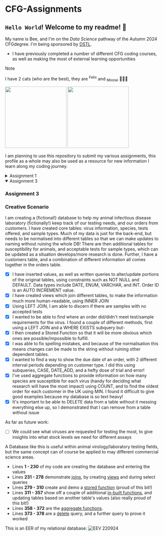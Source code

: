 # CFG-Assignments
## `Hello World`! Welcome to my readme! 👋

My name is Bee, and I'm on the *Data Science* pathway of the Autumn 2024 CFGdegree. I'm being sponsored by [DSTL](https://www.gov.uk/government/organisations/defence-science-and-technology-laboratory).

- I have previously completed a number of different CFG coding courses, as well as making the most of external learning opportunities
  
> [!NOTE]
> I have 2 cats (who are the best), they are <sup>Felix</sup> and <sub>Moose</sub> 🖤🤍🖤
>
> <img src="https://github.com/user-attachments/assets/b48ee013-c50a-4e4a-b357-22309eed45ce" width="200" /> <img src="https://github.com/user-attachments/assets/0f43f37b-9d3f-47dd-ac84-9bbf35a47edd" width="200" />

I am planning to use this repository to submit my various assignments, this profile as a whole may also be used as a resource for new information I learn along my coding journey. 
<details>
  <summary>Assignment 1</summary>
<h3>Assignment 1</h3>

1. I created this repository on Github, and then cloned it to my local repository.  
2. With this, I have checked the status, and created the "new-branch" branch. This is where I added the empty requirements.txt file, and then committed this change while explaining the addition. Both branches were then pushed to the remote repository
<img src="https://github.com/user-attachments/assets/72537cbc-37b3-4dd9-a8d4-8b0d765ad359" alt="Git Code Examples" width="500"/>

3. On Github I created a pull request,
<img src="https://github.com/user-attachments/assets/361f63a2-e8e8-4aa0-ba88-1b051e2d4209" alt="Pull Request" width="500"/>

4. I then merged that pull request.
<img src="https://github.com/user-attachments/assets/96b3f6ca-4e30-4354-a963-c8cecc40b50f" alt="Merge and Deploy" width="500"/>

5. And finally I have used `git pull` to keep my local repository up to date.
<img src="https://github.com/user-attachments/assets/62219e55-5248-4e68-97f6-f076c72ab3ad" alt="Git pull from main to local" width="500"/>
</br>
</br>

> The [requirements.txt](/requirements.txt) file is a list of the necessary libraries/packages and their version numbers to be installed for the code in the repository to work. These are not included in the project folder itself, but instead the file is a list that can then be downloaded in your IDE, using a command like `pip install -r requirements.txt`. Requirements.txt makes it easy for others to use your project, as they can easily install required packages.
> The version numbers are important because some features may not be available in all versions of a package, which could cause your code not to work.

Within this repository I have also created a :
- [X] [.gitignore](/.gitignore) file
> .gitignore files are important because they hide certain files from `git status` and means that these files are not selected using commands like `git add`. Depending on what the repository is being used for, there may be a large amount of data and code for different libraries used in the files but which you wouldn't want to download each time, as it will bloat the downloads. It can be set to ignore personal information, for example if there's a file with login details.</br>
In this case I have chosen a standard .gitignore file for python, but the .gitignore file is not mandatory when creating a repo - just a good idea!
</details>

<details open>
<summary>Assignment 3</summary>
  <h3>Assignment 3</h3>

### Creative Scenario
I am creating a (fictional!) database to help my animal infectious disease laboratory (fictionally!) keep track of our testing needs, and our orders from customers.
I have created core tables: virus information, species, tests offered, and sample types. Much of my data is just for the back-end, but needs to be normalised into different tables so that we can make updates to naming without ruining the whole DB!
There are then additional tables for susceptibility for animals, and acceptable tests for sample types, which can be updated as a situation develops/more research is done.
Further, I have a customers table, and a combination of different information all comes together in the orders table.

- [X] I have inserted values, as well as written queries to alter/update portions of the original tables, using constraints such as NOT NULL and DEFAULT. Data types include DATE, ENUM, VARCHAR, and INT. Order ID is an AUTO INCREMENT value.
- [X] I have created views which join different tables, to make the information much more human-readable, using INNER JOIN
- [X] Using LEFT JOIN, I am able to discern if there are samples with no accepted tests
- [X] I wanted to be able to find where an order did/didn't meet test/sample requirements for the virus. I found a couple of different methods, first using a LEFT JOIN and a WHERE EXISTS subquery but-
- [X] I then created a Stored Function so that it will be more obvious which ones are possible/impossible to fulfill.  
- [X] I was able to fix spelling mistakes, and because of the normalisation this means changes can be made to the string without ruining other dependent tables.
- [X] I wanted to find a way to show the due date of an order, with 2 different interval periods depending on customer type. I did this using subqueries, CASE, DATE_ADD, and a hefty dose of trial and error!
- [X] I've used aggregate functions to provide information on how many species are susceptible for each virus (handy for deciding what research will have the most impact) using COUNT, and to find the oldest order for each customer in the UK using MIN. I found it difficult to give good examples because my database is so text heavy!
- [X]  It's important to be able to DELETE data from a table without it messing everything else up, so I demonstrated that I can remove from a table without issue

As far as future work:
- [ ]  We could see what viruses are requested for testing the most, to give insights into what stock levels we need for different assays

A Database like this is useful within animal virology/laboratory testing fields, but the same concept can of course be applied to may different commercial science areas.


- Lines <b>1 - 230</b> of my code are creating the database and entering the values
- Lines <b>231 - 278</b> demonstrate <u>joins</u>, by creating <u>views</u> and during select queries
- Lines <b>279 - 310</b> create and demo a <u>stored function</u> (proud of this bit!)
- Lines <b>311 - 357</b> show off a couple of additional <u>in-built functions</u>, and updating tables based on another table's values (also really proud of this bit!)
- Lines <b>358 - 372</b> are the <u>aggregate functions</u>. 
- Lines <b>373 - 378</b> are a <u>delete</u> query, and a further query to prove it worked

This is an EER of my relational database:
![EEV 220924](https://github.com/user-attachments/assets/3dbc1459-6b24-4b32-808c-43a79325a7aa)

</details>
